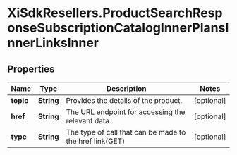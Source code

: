 # XiSdkResellers.ProductSearchResponseSubscriptionCatalogInnerPlansInnerLinksInner

## Properties

Name | Type | Description | Notes
------------ | ------------- | ------------- | -------------
**topic** | **String** | Provides the details of the product. | [optional] 
**href** | **String** | The URL endpoint for accessing the relevant data.. | [optional] 
**type** | **String** | The type of call that can be made to the href link(GET) | [optional] 


